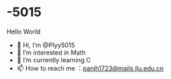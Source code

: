 # -5015
Hello World
- 👋 Hi, I’m @Plyy5015
- 👀 I’m interested in Math
- 🌱 I’m currently learning C
- 📫 How to reach me ：panjh1723@mails.jlu.edu.cn
